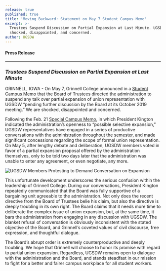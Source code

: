 ```yaml
---
release: true
published: true
title: 'Moving Backward: Statement on May 7 Student Campus Memo'
excerpt: >-
  Trustees Suspend Discussion on Partial Expansion at Last Minute. UGSDW members
  shocked, disappointed, and concerned.
author: UGSDW
---
```

#### Press Release

***

### *Trustees Suspend Discussion on Partial Expansion at Last Minute*


GRINNELL, IOWA - On May 7, Grinnell College announced in a [Student Campus Memo](https://myemail.constantcontact.com/Campus-Memo---5-7-2019.html?soid=1101855135914&aid=w5sK-kjqPAs) that the Board of Trustees directed the administration to suspend any talk over partial expansion of union representation with UGSDW “pending further discussion by the Board at its October 2019 meeting.”  We are shocked, disappointed and concerned. 

Following the Feb. 21 [Special Campus Memo](https://www.grinnell.edu/news/special-campus-memo-moving-ahead), in which President Kington indicated the administration’s openness to “possible selective expansion,” UGSDW representatives have engaged in a series of productive conversations with the administration throughout the semester, and made significant concessions regarding the scope of formal union representation.  On May 5, after lengthy debate and deliberation, UGSDW members voted in favor of a partial expansion proposal offered by the administration themselves, only to be told two days later that the administration was unable to enter any agreement, or even negotiate, any more. 

![UGSDW Members Protesting to Demand Conversation on Expansion]({{site.baseurl}}/assets/news/20181207.UGSDW.Protest.014.jpg)

This unfortunate development underscores the serious confusion within the leadership of Grinnell College.  During our conversations, President Kington repeatedly communicated that the Board was fully supportive of a bargaining unit agreeable to the administration.  Not only does the recent directive from the Board of Trustees belie his claim, but also the directive is deeply troubling in its own right.  The Board claims that it needs more time to deliberate the complex issue of union expansion, but, at the same time, it bars the administration from engaging in any discussion with UGSDW.  The blanket refusal of conversation is obviously inconsistent with the stated objective of the Board, and Grinnell’s coveted values of civil discourse, free expression, and thoughtful dialogue. 

The Board’s abrupt order is extremely counterproductive and deeply troubling.  We hope that Grinnell will choose to honor its promise with regard to partial union expansion.  Regardless, UGSDW remains open to dialogue with the administration and the Board, and stands steadfast in our mission to fight for a better and fairer campus workplace for all student workers.
